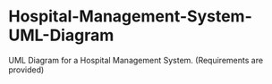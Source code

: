 # Hospital-Management-System-UML-Diagram
UML Diagram for a Hospital Management System. (Requirements are provided)
